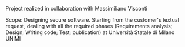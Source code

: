 Project realized in collaboration with Massimiliano Visconti

Scope: Designing secure software. Starting from the customer's textual request, dealing with all the required phases (Requirements analysis; Design; Writing code; Test; publication) at Università Statale di Milano UNIMI
